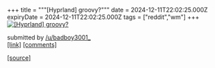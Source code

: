 +++
title = """[Hyprland] groovy?"""
date = 2024-12-11T22:02:25.000Z
expiryDate = 2024-12-11T22:02:25.000Z
tags = ["reddit","wm"]
+++
[![[Hyprland] groovy?](https://b.thumbs.redditmedia.com/3tSuqnCAoQG2fo1wu_myFmPEqwG_TyQntQ3xALE5QsA.jpg "[Hyprland] groovy?")](https://www.reddit.com/r/unixporn/comments/1hc5dvz/hyprland_groovy/)

submitted by [/u/badboy3001\_](https://www.reddit.com/user/badboy3001_)  
[\[link\]](https://www.reddit.com/gallery/1hc5dvz) [\[comments\]](https://www.reddit.com/r/unixporn/comments/1hc5dvz/hyprland_groovy/)

[[source]](https://www.reddit.com/r/unixporn/comments/1hc5dvz/hyprland_groovy/)
